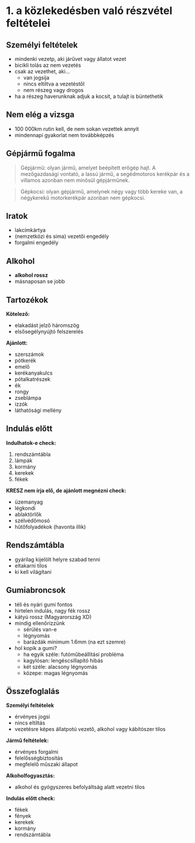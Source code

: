 # 1. a közlekedésben való részvétel feltételei

## Személyi feltételek

- mindenki vezetp, aki járűvet vagy állatot vezet
- bicikli tolás az nem vezetés
- csak az vezethet, aki...
  - van jogsija
  - nincs eltiltva a vezetéstől
  - nem részeg vagy drogos
- ha a részeg haverunknak adjuk a kocsit, a tulajt is büntethetik

## Nem elég a vizsga

- 100 000km rutin kell, de nem sokan vezettek annyit
- mindennapi gyakorlat nem továbbképzés

## Gépjármű fogalma

> Gépjármű: olyan jármű, amelyet beépített erőgép hajt. A mezőgazdasági vontató, a lassú jármű, a segédmotoros kerékpár és a villamos azonban nem minősül gépjárműnek.

> Gépkocsi: olyan gépjármű, amelynek négy vagy több kereke van, a négykerekű motorkerékpár azonban nem gépkocsi.

## Iratok

- lakcímkártya
- (nemzetközi és sima) vezetői engedély
- forgalmi engedély

## Alkohol

- **alkohol rossz**
- másnaposan se jobb

## Tartozékok

**Kötelező:**
- elakadást jelző háromszög
- elsősegélynyújtó felszerelés

**Ajánlott:**
- szerszámok
- pótkerék
- emelő
- kerékanyakulcs
- pótalkatrészek
- ék
- rongy
- zseblámpa
- izzók
- láthatósági mellény

## Indulás előtt

**Indulhatok-e check:**
1. rendszámtábla
2. lámpák
3. kormány
4. kerekek
5. fékek

**KRESZ nem írja elő, de ajánlott megnézni check:**
- üzemanyag
- légkondi
- ablaktörlők
- szélvédőmosó
- hűtőfolyadékok (havonta illik)

## Rendszámtábla

- gyárilag kijelölt helyre szabad tenni
- eltakarni tilos
- ki kell világítani

## Gumiabroncsok

- téli és nyári gumi fontos
- hirtelen indulás, nagy fék rossz
- kátyú rossz (Magyarország XD)
- mindig ellenőrizzünk
  - sérülés van-e
  - légnyomás
  - barázdák minimum 1.6mm (na ezt szemre)
- hol kopik a gumi?
  - ha egyik széle: futóműbeállítási probléma
  - kagylósan: lengéscsillapító hibás
  - két széle: alacsony légnyomás
  - közepe: magas légnyomás

## Összefoglalás

**Személyi feltételek**
- érvényes jogsi
- nincs eltiltás
- vezetésre képes állatpotú vezető, alkohol vagy kábítószer tilos

**Jármű feltételek:**
- érvényes forgalmi
- felelősségbiztosítás
- megfelelő műszaki állapot

**Alkoholfogyasztás:**
- alkohol és gyógyszeres befolyáltság alatt vezetni tilos

**Indulás előtt check:**
- fékek
- fények
- kerekek
- kormány
- rendszámtábla